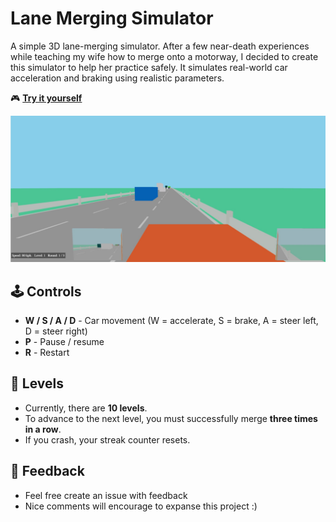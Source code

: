 # Lane Merging Simulator  

A simple 3D lane-merging simulator. After a few near-death experiences while teaching my wife how to merge onto a
motorway, I decided to create this simulator to help her practice safely. It simulates real-world car acceleration 
and braking using realistic parameters. 

🎮 **[Try it yourself](https://tomash1234.github.io/lane-merge-sim/)**  

![Screenshot](docs/Screenshot-1.jpg)

## 🕹️ Controls  

- **W / S / A / D** - Car movement (W = accelerate, S = brake, A = steer left, D = steer right)  
- **P** - Pause / resume  
- **R** - Restart  

## 🏁 Levels  

- Currently, there are **10 levels**.  
- To advance to the next level, you must successfully merge **three times in a row**.  
- If you crash, your streak counter resets.

## 💬 Feedback

- Feel free create an issue with feedback
- Nice comments will encourage to expanse this project :)
